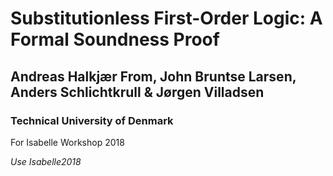 # Substitutionless First-Order Logic: A Formal Soundness Proof

## Andreas Halkjær From, John Bruntse Larsen, Anders Schlichtkrull & Jørgen Villadsen

### Technical University of Denmark

For Isabelle Workshop 2018

*Use Isabelle2018*
